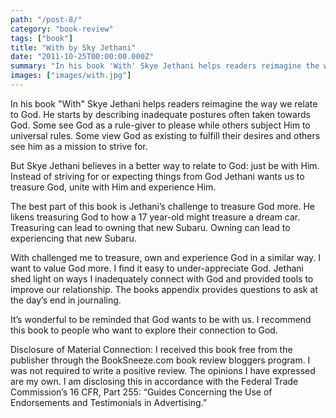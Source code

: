 ```yaml
---
path: "/post-8/"
category: "book-review"
tags: ["book"]
title: "With by Sky Jethani"
date: "2011-10-25T00:00:00.000Z"
summary: "In his book 'With' Skye Jethani helps readers reimagine the way we relate to God.  He starts..."
images: ["images/with.jpg"]
---
```


In his book "With" Skye Jethani helps readers reimagine the way we relate to God.  He starts by describing inadequate postures often taken towards God. Some see God as a rule-giver to please while others subject Him to universal rules. Some view God as existing to fulfill their desires and others see him as a mission to strive for.



But Skye Jethani believes in a better way to relate to God: just be with Him.  Instead of striving for or expecting things from God Jethani wants us to treasure God, unite with Him and experience Him.



The best part of this book is Jethani’s challenge to treasure God more.  He likens treasuring God to how a 17 year-old might treasure a dream car.  Treasuring can lead to owning that new Subaru.  Owning can lead to experiencing that new Subaru.



With challenged me to treasure, own and experience God in a similar way.  I want to value God more.  I find it easy to under-appreciate God.  Jethani shed light on ways I inadequately connect with God and provided tools to improve our relationship.  The books appendix provides questions to ask at the day’s end in journaling.



It’s wonderful to be reminded that God wants to be with us.  I recommend this book to people who want to explore their connection to God.



Disclosure of Material Connection: I received this book free from the publisher through the BookSneeze.com book review bloggers program. I was not required to write a positive review. The opinions I have expressed are my own. I am disclosing this in accordance with the Federal Trade Commission’s 16 CFR, Part 255: “Guides Concerning the Use of Endorsements and Testimonials in Advertising.”